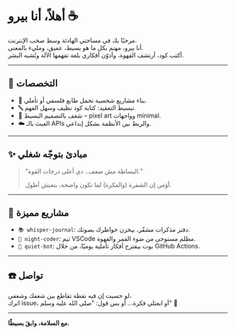 # أهلاً، أنا بيرو ☕

مرحبًا بك في مساحتي الهادئة وسط صخب الإنترنت.  
أنا بيرو، مهتم بكل ما هو بسيط، عميق، ومليء بالمعنى.  
أكتب كود، أرتشف القهوة، وأدوّن أفكاري بلغة تفهمها الآلة وتُشبه البشر.

---

## 💼 التخصصات

- 🧩 بناء مشاريع شخصية تحمل طابع فلسفي أو تأملي.
- 🔤 تبسيط التعقيد: كتابة كود نظيف وسهل الفهم.
- 🎨 شغف بالتصميم البسيط – pixel art وواجهات minimal.
- ☁️ العبث بالـ APIs والربط بين الأنظمة بشكل إبداعي.

---

## ✨ مبادئ بتوجّه شغلي

> "البساطة مش ضعف.. دي أعلى درجات القوة."  
>  
> أؤمن إن الشفرة (والفكرة) لما تكون واضحة، بتعيش أطول.

---

## 📌 مشاريع مميزة

- `📚 whisper-journal`: دفتر مذكرات مشفّر، بيخزن خواطرك بصوتك.
- `🌙 night-coder`: ثيم VSCode مظلم مستوحى من ضوء القمر والقهوة.
- `🧠 quiet-bot`: بوت بيقترح أفكار تأملية يوميًا، من خلال GitHub Actions.

---

## ☎️ تواصل

لو حسيت إن فيه نقطة تقاطع بين شغفك وشغفي،  
اترك issue، أو ابعتلي فكرة... أو بس قول: "صلى الله عليه وسلم" 💬

---

**مع السلامة، وابقَ بسيطًا.**
